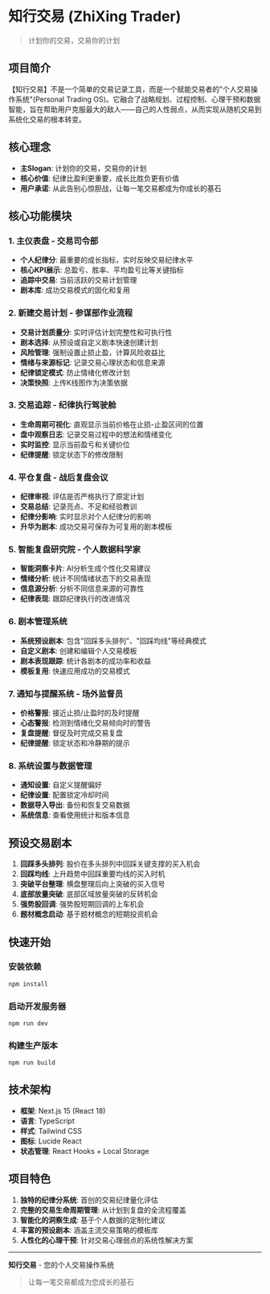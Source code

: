 # 知行交易 (ZhiXing Trader)

> 计划你的交易，交易你的计划

## 项目简介

【知行交易】不是一个简单的交易记录工具，而是一个赋能交易者的"个人交易操作系统"(Personal Trading OS)。它融合了战略规划、过程控制、心理干预和数据智能，旨在帮助用户克服最大的敌人——自己的人性弱点，从而实现从随机交易到系统化交易的根本转变。

## 核心理念

- **主Slogan**: 计划你的交易，交易你的计划
- **核心价值**: 纪律比盈利更重要，成长比胜负更有价值
- **用户承诺**: 从此告别心惊胆战，让每一笔交易都成为你成长的基石

## 核心功能模块

### 1. 主仪表盘 - 交易司令部
- **个人纪律分**: 最重要的成长指标，实时反映交易纪律水平
- **核心KPI展示**: 总盈亏、胜率、平均盈亏比等关键指标
- **追踪中交易**: 当前活跃的交易计划管理
- **剧本库**: 成功交易模式的固化和复用

### 2. 新建交易计划 - 参谋部作业流程
- **交易计划质量分**: 实时评估计划完整性和可执行性
- **剧本选择**: 从预设或自定义剧本快速创建计划
- **风险管理**: 强制设置止损止盈，计算风险收益比
- **情绪与来源标记**: 记录交易心理状态和信息来源
- **纪律锁定模式**: 防止情绪化修改计划
- **决策快照**: 上传K线图作为决策依据

### 3. 交易追踪 - 纪律执行驾驶舱
- **生命周期可视化**: 直观显示当前价格在止损-止盈区间的位置
- **盘中观察日志**: 记录交易过程中的想法和情绪变化
- **实时监控**: 显示当前盈亏和关键价位
- **纪律提醒**: 锁定状态下的修改限制

### 4. 平仓复盘 - 战后复盘会议
- **纪律审视**: 评估是否严格执行了原定计划
- **交易总结**: 记录亮点、不足和经验教训
- **纪律分影响**: 实时显示对个人纪律分的影响
- **升华为剧本**: 成功交易可保存为可复用的剧本模板

### 5. 智能复盘研究院 - 个人数据科学家
- **智能洞察卡片**: AI分析生成个性化交易建议
- **情绪分析**: 统计不同情绪状态下的交易表现
- **信息源分析**: 分析不同信息来源的可靠性
- **纪律表现**: 跟踪纪律执行的改进情况

### 6. 剧本管理系统
- **系统预设剧本**: 包含"回踩多头排列"、"回踩均线"等经典模式
- **自定义剧本**: 创建和编辑个人交易模板
- **剧本表现跟踪**: 统计各剧本的成功率和收益
- **模板复用**: 快速应用成功的交易模式

### 7. 通知与提醒系统 - 场外监督员
- **价格警报**: 接近止损/止盈时的及时提醒
- **心态警报**: 检测到情绪化交易倾向时的警告
- **复盘提醒**: 督促及时完成交易复盘
- **纪律提醒**: 锁定状态和冷静期的提示

### 8. 系统设置与数据管理
- **通知设置**: 自定义提醒偏好
- **纪律设置**: 配置锁定冷却时间
- **数据导入导出**: 备份和恢复交易数据
- **系统信息**: 查看使用统计和版本信息

## 预设交易剧本

1. **回踩多头排列**: 股价在多头排列中回踩关键支撑的买入机会
2. **回踩均线**: 上升趋势中回踩重要均线的买入时机
3. **突破平台整理**: 横盘整理后向上突破的买入信号
4. **底部放量突破**: 底部区域放量突破的反转机会
5. **强势股回调**: 强势股短期回调的上车机会
6. **题材概念启动**: 基于题材概念的短期投资机会

## 快速开始

### 安装依赖
```bash
npm install
```

### 启动开发服务器
```bash
npm run dev
```

### 构建生产版本
```bash
npm run build
```

## 技术架构

- **框架**: Next.js 15 (React 18)
- **语言**: TypeScript
- **样式**: Tailwind CSS
- **图标**: Lucide React
- **状态管理**: React Hooks + Local Storage

## 项目特色

1. **独特的纪律分系统**: 首创的交易纪律量化评估
2. **完整的交易生命周期管理**: 从计划到复盘的全流程覆盖
3. **智能化的洞察生成**: 基于个人数据的定制化建议
4. **丰富的预设剧本**: 涵盖主流交易策略的模板库
5. **人性化的心理干预**: 针对交易心理弱点的系统性解决方案

---

**知行交易** - 您的个人交易操作系统
> 让每一笔交易都成为您成长的基石
